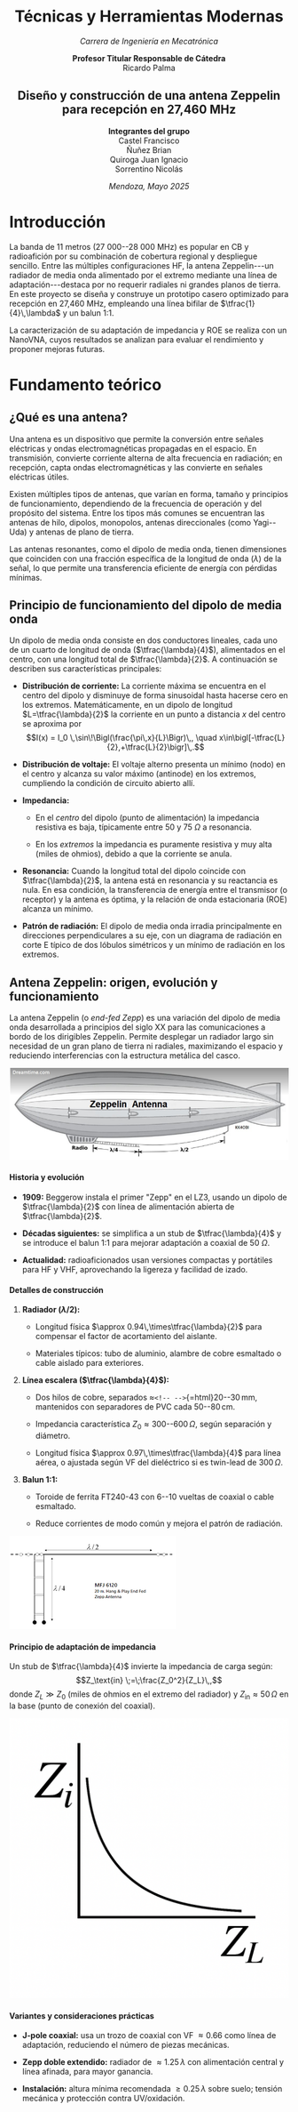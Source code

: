 <div style="text-align: center; margin-top: 10em;">

# Técnicas y Herramientas Modernas

_Carrera de Ingeniería en Mecatrónica_

**Profesor Titular Responsable de Cátedra**  
Ricardo Palma

## Diseño y construcción de una antena Zeppelin para recepción en 27,460 MHz

**Integrantes del grupo**  
Castel Francisco  
Ñuñez Brian  
Quiroga Juan Ignacio  
Sorrentino Nicolás

_Mendoza, Mayo 2025_

</div>








# Introducción

La banda de 11 metros (27 000--28 000 MHz) es popular en CB y radioafición por su combinación de cobertura regional y despliegue sencillo.
Entre las múltiples configuraciones HF, la antena Zeppelin---un radiador de media onda alimentado por el extremo mediante una línea de adaptación---destaca por no requerir radiales ni grandes planos de tierra.
En este proyecto se diseña y construye un prototipo casero optimizado para recepción en 27,460 MHz, empleando una línea bifilar de $\tfrac{1}{4}\,\lambda$ y un balun 1:1.

La caracterización de su adaptación de impedancia y ROE se realiza con un NanoVNA, cuyos resultados se analizan para evaluar el rendimiento y proponer mejoras futuras.

# Fundamento teórico

## ¿Qué es una antena?

Una antena es un dispositivo que permite la conversión entre señales eléctricas y ondas electromagnéticas propagadas en el espacio.
En transmisión, convierte corriente alterna de alta frecuencia en radiación; en recepción, capta ondas electromagnéticas y las convierte en señales eléctricas útiles.

Existen múltiples tipos de antenas, que varían en forma, tamaño y principios de funcionamiento, dependiendo de la frecuencia de operación y del propósito del sistema.
Entre los tipos más comunes se encuentran las antenas de hilo, dipolos, monopolos, antenas direccionales (como Yagi--Uda) y antenas de plano de tierra.

Las antenas resonantes, como el dipolo de media onda, tienen dimensiones que coinciden con una fracción específica de la longitud de onda ($\lambda$) de la señal, lo que permite una transferencia eficiente de energía con pérdidas mínimas.

## Principio de funcionamiento del dipolo de media onda

Un dipolo de media onda consiste en dos conductores lineales, cada uno de un cuarto de longitud de onda ($\tfrac{\lambda}{4}$), alimentados en el centro, con una longitud total de $\tfrac{\lambda}{2}$. A continuación se describen sus características principales:

- **Distribución de corriente:**
  La corriente máxima se encuentra en el centro del dipolo y disminuye de forma sinusoidal hasta hacerse cero en los extremos. Matemáticamente, en un dipolo de longitud $L=\tfrac{\lambda}{2}$ la corriente en un punto a distancia $x$ del centro se aproxima por
  $$I(x) = I_0 \,\sin\!\Bigl(\frac{\pi\,x}{L}\Bigr)\,, 
      \quad x\in\bigl[-\tfrac{L}{2},+\tfrac{L}{2}\bigr]\,.$$

- **Distribución de voltaje:**
  El voltaje alterno presenta un mínimo (nodo) en el centro y alcanza su valor máximo (antinode) en los extremos, cumpliendo la condición de circuito abierto allí.

- **Impedancia:**

  - En el *centro* del dipolo (punto de alimentación) la impedancia resistiva es baja, típicamente entre 50 y 75 $\Omega$ a resonancia.

  - En los *extremos* la impedancia es puramente resistiva y muy alta (miles de ohmios), debido a que la corriente se anula.

- **Resonancia:**
  Cuando la longitud total del dipolo coincide con $\tfrac{\lambda}{2}$, la antena está en resonancia y su reactancia es nula. En esa condición, la transferencia de energía entre el transmisor (o receptor) y la antena es óptima, y la relación de onda estacionaria (ROE) alcanza un mínimo.

- **Patrón de radiación:**
  El dipolo de media onda irradia principalmente en direcciones perpendiculares a su eje, con un diagrama de radiación en corte E típico de dos lóbulos simétricos y un mínimo de radiación en los extremos.

## Antena Zeppelin: origen, evolución y funcionamiento

La antena Zeppelin (o *end-fed Zepp*) es una variación del dipolo de media onda desarrollada a principios del siglo XX para las comunicaciones a bordo de los dirigibles Zeppelin. Permite desplegar un radiador largo sin necesidad de un gran plano de tierra ni radiales, maximizando el espacio y reduciendo interferencias con la estructura metálica del casco.

![Esquema histórico de la antena Zeppelin en un dirigible.](zeppelin_historica.png)

#### Historia y evolución

- **1909:** Beggerow instala el primer "Zepp" en el LZ3, usando un dipolo de $\tfrac{\lambda}{2}$ con línea de alimentación abierta de $\tfrac{\lambda}{2}$.

- **Décadas siguientes:** se simplifica a un stub de $\tfrac{\lambda}{4}$ y se introduce el balun 1:1 para mejorar adaptación a coaxial de 50 $\Omega$.

- **Actualidad:** radioaficionados usan versiones compactas y portátiles para HF y VHF, aprovechando la ligereza y facilidad de izado.

#### Detalles de construcción

1.  **Radiador ($\lambda/2$):**

    - Longitud física $\approx 0.94\,\times\tfrac{\lambda}{2}$ para compensar el factor de acortamiento del aislante.

    - Materiales típicos: tubo de aluminio, alambre de cobre esmaltado o cable aislado para exteriores.

2.  **Línea escalera ($\tfrac{\lambda}{4}$):**

    - Dos hilos de cobre, separados $\approx$`<!-- -->`{=html}20--30 mm, mantenidos con separadores de PVC cada 50--80 cm.

    - Impedancia característica $Z_0\approx300$--600 $\Omega$, según separación y diámetro.

    - Longitud física $\approx 0.97\,\times\tfrac{\lambda}{4}$ para línea aérea, o ajustada según VF del dieléctrico si es twin-lead de 300 $\Omega$.

3.  **Balun 1:1:**

    - Toroide de ferrita FT240-43 con 6--10 vueltas de coaxial o cable esmaltado.

    - Reduce corrientes de modo común y mejora el patrón de radiación.

![Detalle de la línea de transmisión paralela (*escalera*) con separadores de PVC.](linea_escalera.png)
#### Principio de adaptación de impedancia

Un stub de $\tfrac{\lambda}{4}$ invierte la impedancia de carga según:
$$Z_\text{in} \;=\;\frac{Z_0^2}{Z_L}\,,$$
donde $Z_L\gg Z_0$ (miles de ohmios en el extremo del radiador) y $Z_\text{in}\approx50\,\Omega$ en la base (punto de conexión del coaxial).

![Relación de impedancia de entrada $Z_\text{in}$ frente a la impedancia de carga $Z_L$ en un stub de $\tfrac{\lambda}{4}$.](adaptacion_impedancia.png)

#### Variantes y consideraciones prácticas

- **J‐pole coaxial:** usa un trozo de coaxial con VF $\approx0.66$ como línea de adaptación, reduciendo el número de piezas mecánicas.

- **Zepp doble extendido:** radiador de $\approx1.25\,\lambda$ con alimentación central y línea afinada, para mayor ganancia.

- **Instalación:** altura mínima recomendada $\ge0.25\,\lambda$ sobre suelo; tensión mecánica y protección contra UV/oxidación.

# Fundamento teórico

## ¿Qué es una antena?

Una antena es un dispositivo que permite la conversión entre señales eléctricas y ondas electromagnéticas propagadas en el espacio.
En transmisión, convierte corriente alterna de alta frecuencia en radiación; en recepción, capta ondas electromagnéticas y las convierte en señales eléctricas útiles.

Existen múltiples tipos de antenas, que varían en forma, tamaño y principios de funcionamiento, dependiendo de la frecuencia de operación y del propósito del sistema.
Entre los tipos más comunes se encuentran las antenas de hilo, dipolos, monopolos, antenas direccionales (como Yagi--Uda) y antenas de plano de tierra.

Las antenas resonantes, como el dipolo de media onda, tienen dimensiones que coinciden con una fracción específica de la longitud de onda ($\lambda$) de la señal, lo que permite una transferencia eficiente de energía con pérdidas mínimas.

## Principio de funcionamiento del dipolo de media onda

Un dipolo de media onda consiste en dos conductores lineales, cada uno de un cuarto de longitud de onda ($\tfrac{\lambda}{4}$), alimentados en el centro, con una longitud total de $\tfrac{\lambda}{2}$. A continuación se describen sus características principales:

- **Distribución de corriente:**
  La corriente máxima se encuentra en el centro del dipolo y disminuye de forma sinusoidal hasta hacerse cero en los extremos. Matemáticamente, en un dipolo de longitud $L=\tfrac{\lambda}{2}$ la corriente en un punto a distancia $x$ del centro se aproxima por
  $$I(x) = I_0 \,\sin\!\Bigl(\frac{\pi\,x}{L}\Bigr)\,, 
      \quad x\in\bigl[-\tfrac{L}{2},+\tfrac{L}{2}\bigr]\,.$$

- **Distribución de voltaje:**
  El voltaje alterno presenta un mínimo (nodo) en el centro y alcanza su valor máximo (antinode) en los extremos, cumpliendo la condición de circuito abierto allí.

- **Impedancia:**

  - En el *centro* del dipolo (punto de alimentación) la impedancia resistiva es baja, típicamente entre 50 y 75 $\Omega$ a resonancia.

  - En los *extremos* la impedancia es puramente resistiva y muy alta (miles de ohmios), debido a que la corriente se anula.

- **Resonancia:**
  Cuando la longitud total del dipolo coincide con $\tfrac{\lambda}{2}$, la antena está en resonancia y su reactancia es nula. En esa condición, la transferencia de energía entre el transmisor (o receptor) y la antena es óptima, y la relación de onda estacionaria (ROE) alcanza un mínimo.

- **Patrón de radiación:**
  El dipolo de media onda irradia principalmente en direcciones perpendiculares a su eje, con un diagrama de radiación en corte E típico de dos lóbulos simétricos y un mínimo de radiación en los extremos.

## Antena Zeppelin: origen, evolución y funcionamiento

La antena Zeppelin (o *end-fed Zepp*) es una variación del dipolo de media onda desarrollada a principios del siglo XX para las comunicaciones a bordo de los dirigibles Zeppelin. Permite desplegar un radiador largo sin necesidad de un gran plano de tierra ni radiales, maximizando el espacio y reduciendo interferencias con la estructura metálica del casco.

![Esquema histórico de la antena Zeppelin en un dirigible.](zeppelin_historica.png)

#### Historia y evolución

- **1909:** Beggerow instala el primer "Zepp" en el LZ3, usando un dipolo de $\tfrac{\lambda}{2}$ con línea de alimentación abierta de $\tfrac{\lambda}{2}$.

- **Décadas siguientes:** se simplifica a un stub de $\tfrac{\lambda}{4}$ y se introduce el balun 1:1 para mejorar adaptación a coaxial de 50 $\Omega$.

- **Actualidad:** radioaficionados usan versiones compactas y portátiles para HF y VHF, aprovechando la ligereza y facilidad de izado.

#### Detalles de construcción

1.  **Radiador ($\lambda/2$):**

    - Longitud física $\approx 0.94\,\times\tfrac{\lambda}{2}$ para compensar el factor de acortamiento del aislante.

    - Materiales típicos: tubo de aluminio, alambre de cobre esmaltado o cable aislado para exteriores.

2.  **Línea escalera ($\tfrac{\lambda}{4}$):**

    - Dos hilos de cobre, separados $\approx$`<!-- -->`{=html}20--30 mm, mantenidos con separadores de PVC cada 50--80 cm.

    - Impedancia característica $Z_0\approx300$--600 $\Omega$, según separación y diámetro.

    - Longitud física $\approx 0.97\,\times\tfrac{\lambda}{4}$ para línea aérea, o ajustada según VF del dieléctrico si es twin-lead de 300 $\Omega$.

3.  **Balun 1:1:**

    - Toroide de ferrita FT240-43 con 6--10 vueltas de coaxial o cable esmaltado.

    - Reduce corrientes de modo común y mejora el patrón de radiación.

![Detalle de la línea de transmisión paralela (*escalera*) con separadores de PVC.](linea_escalera.png)

#### Principio de adaptación de impedancia

Un stub de $\tfrac{\lambda}{4}$ invierte la impedancia de carga según:
$$Z_\text{in} \;=\;\frac{Z_0^2}{Z_L}\,,$$
donde $Z_L\gg Z_0$ (miles de ohmios en el extremo del radiador) y $Z_\text{in}\approx50\,\Omega$ en la base (punto de conexión del coaxial).

![Relación de impedancia de entrada $Z_\text{in}$ frente a la impedancia de carga $Z_L$ en un stub de $\tfrac{\lambda}{4}$.](adaptacion_impedancia.png)

#### Variantes y consideraciones prácticas

- **J‐pole coaxial:** usa un trozo de coaxial con VF $\approx0.66$ como línea de adaptación, reduciendo el número de piezas mecánicas.

- **Zepp doble extendido:** radiador de $\approx1.25\,\lambda$ con alimentación central y línea afinada, para mayor ganancia.

- **Instalación:** altura mínima recomendada $\ge0.25\,\lambda$ sobre suelo; tensión mecánica y protección contra UV/oxidación.

# Comparación con antena Moxon

La antena *Moxon* es un directorio de dos elementos (driven + reflector) basado en un dipolo plegado, muy popular en HF por su buena directividad y ancho de banda relativamente estrecho. A continuación se detallan sus diferencias y similitudes con la antena Zeppelin end-fed de media onda:

- **Tipo de antena:**

  - *Zeppelin $\tfrac{1}{2}\,\lambda$ end-fed:* radiador de media onda alimentado en un extremo mediante un stub de $\tfrac{1}{4}\,\lambda$.

  - *Moxon 2 $\times$ 0.5 $\lambda$ beam:* dos elementos de aproximadamente $0.5\,\lambda$ plegados, alimentados en el centro con balun 1:1.

- **Patrón de radiación:**

  - *Zeppelin:*

    - Polarización horizontal: bidireccional, lóbulos perpendiculares al alambre.

    - Polarización vertical: omnidireccional en el plano horizontal.

  - *Moxon:*

    - Un solo lóbulo principal con alta directividad.

    - Relación frontal/espalda típica $\gtrsim$`<!-- -->`{=html}10 dB.

- **Ganancia (espacio libre):**

  - Zeppelin: $\approx2.1\,$dBi.

  - Moxon: $\approx6\,$dBi.

- **Adaptación de impedancia:**

  - Zeppelin: requiere stub de $\tfrac{1}{4}\,\lambda$ o balun 1:1 para transformar varios k$\Omega$ a 50 $\Omega$.

  - Moxon: centroalimentada, balun 1:1 directo a una impedancia de 50--75 $\Omega$.

- **Ancho de banda:**

  - Zeppelin: moderado, cubre aproximadamente $\pm200\,$kHz en torno a 27.460 MHz con ROE \< 2:1 tras ajuste.

  - Moxon: más estrecho, del orden de $\pm100\,$kHz para ROE \< 1.5:1.

- **Complejidad mecánica:**

  - Zeppelin: muy sencillo (dos hilos más balun), sin necesidad de mástil central.

  - Moxon: requiere boom rígido y montaje preciso de separaciones entre elementos.

#### Resumen comparativo

|                       | Adaptación                                      | Plano de tierra | Montaje físico         |
|-----------------------|--------------------------------------------------|------------------|-------------------------|
| Zeppelin ½ $\lambda$  | stub $\tfrac{1}{4}\,\lambda$ → 50 $\Omega$      | No necesita      | Muy simple, end-fed     |
| Dipolo Moxon          | balun 1:1 → 50–75 $\Omega$                      | No necesita      | Boom rígido, preciso    |

En síntesis, la Moxon ofrece mayor ganancia y directividad, ideal para enlaces punto a punto o DX selectivo, a costa de mayor complejidad. La antena Zeppelin end-fed, en cambio, destaca por su simplicidad de construcción e instalación y por no requerir radiales ni mástil central, siendo adecuada para recepción general en 27.460 MHz.

# Diseño y construcción

## Materiales y herramientas

A continuación se listan los componentes y herramientas utilizadas en el prototipo:

- **Radiador y línea escalera:**
  Conductores de par trenzado UTP (cable RJ-45) usados tanto para el elemento radiante de $\tfrac{\lambda}{2}$ (aprox. 5,2 m) como para la línea bifilar de $\tfrac{\lambda}{4}$ (aprox. 2,2 m).

- **Balun 1:1:**
  Núcleo de ferrita de 20 mm de diámetro externo y 12 mm interno, equivalente al modelo `FT23-43`. Se enrollaron 8 espiras de cable esmaltado para formar el choke de corriente.

- **Conectores y fijaciones:**
  Tornillos y tuercas para sujetar conductores en la caja impresa en 3D, conector coaxial hembra en panel y conector macho para acoplar al receptor.

- **Herramientas:**
  soldador y estaño, pinzas y alicates, destornilladores, cúter, metro, taladro, impresora 3D y pistola de silicona caliente.

## Cálculo de dimensiones

Para afinar el prototipo a 27,460 MHz se consideran los siguientes cálculos:

1.  **Longitud de onda ($\lambda$):**
    $$\lambda = \frac{c}{f}
        = \frac{300\ \text{Mm/s}}{27{,}460\ \text{MHz}}
        \approx 10{,}92\ \text{m}.$$

2.  **Elemento radiante (½ $\lambda$):**\
    Con factor de acortamiento del aislante ($\approx0{,}94$):
    $$L_{\mathrm{rad}}
        = 0{,}94 \times \frac{\lambda}{2}
        \approx 0{,}94 \times 5{,}46\ \text{m}
        \approx 5{,}13\ \text{m}.$$

3.  **Stub de alimentación (¼ $\lambda$):**\
    Usando cable UTP con factor de velocidad $V_f\approx0{,}80$:
    $$L_{\mathrm{stub}}
        = V_f \times \frac{\lambda}{4}
        \approx 0{,}80 \times 2{,}73\ \text{m}
        \approx 2{,}18\ \text{m}.$$

Estos valores sirven como punto de partida: en la práctica se suele cortar ligeramente más largo y recortar gradualmente hasta situar el mínimo de ROE justo en 27,460 MHz."'

## Montaje paso a paso

1.  **Preparación del radiador:**
    Cortar 5,15 m de cable UTP, pelar los extremos y marcar los puntos de anclaje en aisladores.

2.  **Construcción de la línea bifilar:**
    Cortar 2,65 m de cable, imprimir separadores en 3D y montarlos cada 50 cm para mantener 20--30 mm de separación.

3.  **Ensamblaje del balun:**
    Enrollar 8 vueltas de cable esmaltado sobre el núcleo FT23-43 y fijar vivo y masa del coaxial con soldadura.

4.  **Conexión final:**
    Atornillar conductores de la línea al balun en la caja, montar el conector hembra y sellar con silicona caliente.

5.  **Izado e instalación:**
    Tensar el radiador en aisladores a la altura deseada, colgar la línea bifilar verticalmente y dirigir el coaxial al receptor.

## Montaje real

A continuación se presentan las fotografías del prototipo instalado, junto con una descripción detallada de cada componente y su función en el sistema:

![Balun 1:1 montado en la caja impresa en 3D, con núcleo FT23-43 y 8 espiras de cable.](foto_balun_real.png)

En la Figura [7](#fig:foto_balun){reference-type="ref" reference="fig:foto_balun"} se aprecia el balun 1:1 alojado en una caja de ABS impresa en 3D. El núcleo de ferrita FT23-43, de 20 mm exterior y 12 mm interior, está completamente recubierto por el devanado de 8 espiras de cable esmaltado. El vivo (azul) y la malla (negro) del coaxial se soldaron directamente a las patillas del choke, garantizando una conexión mecánica firme y una baja inductancia parásita. La silicona caliente se empleó para sellar la unión y evitar que la vibración o la humedad alteren la adaptación de impedancia.

![Línea bifilar de $\tfrac{\lambda}{4}$ construida con cable UTP y separadores caseros.](foto_ladder_real.png)

La Figura [8](#fig:foto_ladder){reference-type="ref" reference="fig:foto_ladder"} muestra el stub de alimentación: dos conductores de UTP riguroso separados mediante espaciadores impresos en 3D cada 50 cm. Estos separadores, de perfil rectangular, mantienen una distancia constante de 25 mm, asegurando una impedancia característica aproximada de 500  $\Omega$.Obsérvese cómo los extremos superiores de la escalera se han dejado aislados y doblados para evitar contacto accidental, y cómo el tramo inferior se dirige al balun con una curva suave que minimiza pérdidas por radio frecuencias.

![Vista general del prototipo: radiador de $\tfrac{\lambda}{2}$ tensado, línea escalera y caja de conexiones con balun.](foto_antena_real.png)

En la Figura [9](#fig:foto_antena){reference-type="ref" reference="fig:foto_antena"} se observa el montaje completo en posición de trabajo. El radiador de media onda, cortado a 5,13 m y tensado entre dos aisladores, se extiende horizontalmente para maximizar el patrón de radiación bidireccional. La línea bifilar cuelga verticalmente desde el extremo de alimentación hasta la caja de conexiones, donde se ubica el balun. El conjunto se instaló a 4 m sobre el suelo, logrando un ángulo de radiación bajo, ideal para recepciones distantes. El coaxial de bajada, protegido con cinta autovulcanizante, desciende hacia la estación receptora sin torsiones ni doblajes bruscos, reduciendo acoplamientos indeseados.

# Análisis de resultados de medición

## Respuesta en frecuencia (S~11~)

![Coeficiente de reflexión S~11~ (ROE) de la antena en el rango 1--30 MHz.](s11_barrido.png)

El barrido de S~11~ mostrado en la Figura [10]presenta dos resonancias principales:

- En $\sim5\,$MHz, se observa un mínimo de ROE $\approx3:1$, indicando una adaptación moderada.

- En $\sim16\,$MHz, el ROE aumenta hasta $\approx7:1$, señal de desadaptación en esa banda.

- En la frecuencia objetivo (27,460 MHz) no aparece un mínimo pronunciado, lo que confirma que la antena está desplazada de la resonancia ideal para recepción en 27,46 MHz.

Estos resultados sugieren que la combinación actual de longitudes de radiador y stub lleva la resonancia principal fuera de 27,460 MHz.

## Diagrama de Smith

![Trajectoria de S~11~ en el Diagrama de Smith para 1--30 MHz. El punto amarillo indica el mínimo de ROE.](smith_chart.png)

En el Diagrama de Smith (Figura [11]) se aprecia cómo la impedancia de entrada varía con la frecuencia:

1.  Arranca en la zona inductiva (parte superior izquierda del gráfico).

2.  Describe una vuelta completa, cruzando el círculo resistivo (punto de $\Re\{Z\}=R$ puro), donde la reactancia $\Im\{Z\}=0$.

3.  Continúa hacia la región capacitiva (parte inferior derecha).

El marcador amarillo señala la frecuencia de mínima reflexión (mínimo de ROE). Su posición ---fuera de 27,460 MHz--- confirma la necesidad de ajuste.

## Discusión

- La presencia de múltiples resonancias (5 MHz y 16 MHz) indica que la antena funciona como un dipolo largo, con armónicos y efectos de stub.

- Para desplazar el mínimo de ROE a 27,460 MHz, es imprescindible recortar el radiador o modificar la longitud del stub.

- El comportamiento en el Diagrama de Smith muestra un buen *Q* (curva cerrada y limpia), lo que demuestra que la antena tiene baja pérdida y buena capacidad de selección de banda.

- Una vez ajustadas las longitudes, conviene verificar de nuevo con el NanoVNA y repetir el procedimiento hasta centrar la resonancia en la frecuencia deseada.

# Conclusiones

El prototipo de antena Zeppelin end-fed de media onda ha demostrado un comportamiento resonante claro en HF, con dos mínimos de ROE en torno a 5 MHz y 16 MHz.
El análisis en el Diagrama de Smith revela una trayectoria limpia (inductiva → resistiva → capacitiva), indicando baja pérdida y buena selectividad de banda.
Sin embargo, la resonancia principal está desplazada respecto a la frecuencia objetivo de 27 460 kHz, por lo que la antena requiere un ajuste fino de la longitud del radiador o del stub para centrar el mínimo de ROE en la banda de 11 m.

En términos de montaje, el uso de cable UTP como radiador y línea bifilar, junto con un balun 1:1 en núcleo FT23-43, ha sido una solución económica y eficaz, viable para una instalación semipermanente o de laboratorio.

# Recomendaciones y futuras mejoras

- Realizar ajuste iterativo de la longitud del radiador y del stub hasta obtener ROE \< 1.5 en 27 460 kHz.

- Repetir la calibración Open--Short--Load del NanoVNA antes de cada medición para garantizar precisión.

- Explorar variantes de balun (ej. núcleo FT240-43, distinto número de espiras) para optimizar el patrón.

- Mejorar los separadores de la línea escalera (material UV-resistente) para uso en exterior.

- Añadir una base de tierra ligera o contrapeso ajustable si se quisiera convertir en configuración monopolo.

- Documentar el comportamiento en otras bandas (armónicos) para aplicaciones multibanda.
